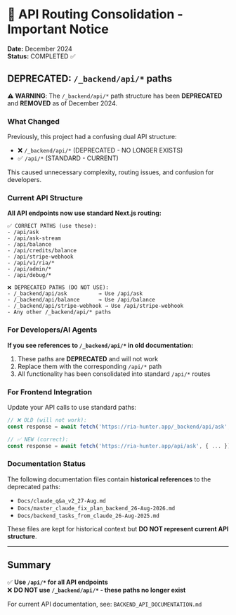 # 🚨 API Routing Consolidation - Important Notice

**Date:** December 2024  
**Status:** COMPLETED ✅

## DEPRECATED: `/_backend/api/*` paths

**⚠️ WARNING**: The `/_backend/api/*` path structure has been **DEPRECATED** and **REMOVED** as of December 2024.

### What Changed

Previously, this project had a confusing dual API structure:
- ❌ `/_backend/api/*` (DEPRECATED - NO LONGER EXISTS)
- ✅ `/api/*` (STANDARD - CURRENT)

This caused unnecessary complexity, routing issues, and confusion for developers.

### Current API Structure

**All API endpoints now use standard Next.js routing:**

```
✅ CORRECT PATHS (use these):
- /api/ask
- /api/ask-stream  
- /api/balance
- /api/credits/balance
- /api/stripe-webhook
- /api/v1/ria/*
- /api/admin/*
- /api/debug/*
```

```
❌ DEPRECATED PATHS (DO NOT USE):
- /_backend/api/ask          → Use /api/ask
- /_backend/api/balance      → Use /api/balance  
- /_backend/api/stripe-webhook → Use /api/stripe-webhook
- Any other /_backend/api/* paths
```

### For Developers/AI Agents

**If you see references to `/_backend/api/*` in old documentation:**
1. These paths are **DEPRECATED** and will not work
2. Replace them with the corresponding `/api/*` path
3. All functionality has been consolidated into standard `/api/*` routes

### For Frontend Integration

Update your API calls to use standard paths:

```javascript
// ❌ OLD (will not work):
const response = await fetch('https://ria-hunter.app/_backend/api/ask', { ... });

// ✅ NEW (correct):
const response = await fetch('https://ria-hunter.app/api/ask', { ... });
```

### Documentation Status

The following documentation files contain **historical references** to the deprecated paths:
- `Docs/claude_q&a_v2_27-Aug.md`
- `Docs/master_claude_fix_plan_backend_26-Aug-2026.md`
- `Docs/backend_tasks_from_claude_26-Aug-2025.md`

These files are kept for historical context but **DO NOT represent current API structure**.

---

## Summary

✅ **Use `/api/*` for all API endpoints**  
❌ **DO NOT use `/_backend/api/*` - these paths no longer exist**

For current API documentation, see: `BACKEND_API_DOCUMENTATION.md`
